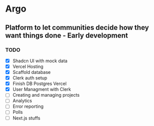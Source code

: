 # Argo

## Platform to let communities decide how they want things done - Early development

### TODO

- [X] Shadcn UI with mock data
- [X] Vercel Hosting
- [X] Scaffold database
- [X] Clerk auth setup
- [X] Finish DB Postgres Vercel
- [X] User Managment with Clerk
- [ ] Creating and managing projects
- [ ] Analytics
- [ ] Error reporting
- [ ] Polls
- [ ] Next.js stuffs
